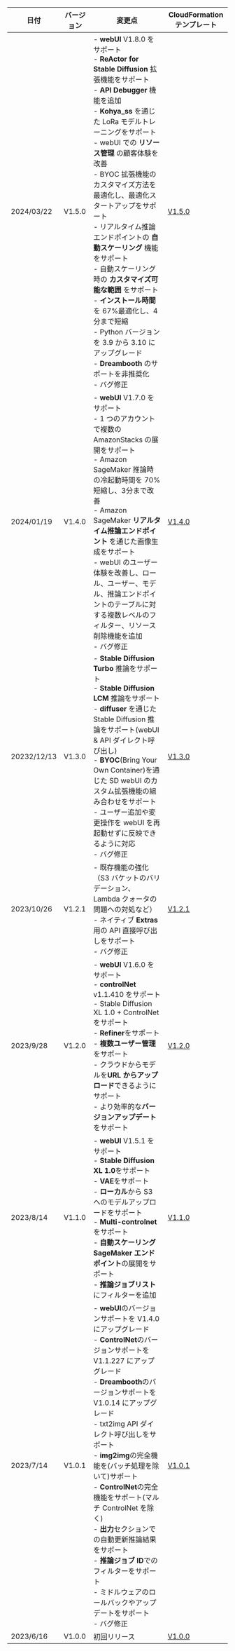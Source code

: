 
| 日付         | バージョン      | 変更点                                                                                                                                                                                                                                                                                                                               | CloudFormation テンプレート                                                                                                                                                                                                  |
|--------------|-----------------|---------------------------------------------------------------------------------------------------------------------------------------------------------------------------------------------------------------------------------------------------------------------------------------------------------------------------------------|----------------------------------------------------------------------------------------------------------------------------------------------------------------------------------------------------------------------------|
| 2024/03/22   | V1.5.0          | - **webUI** V1.8.0 をサポート <br> - **ReActor for Stable Diffusion** 拡張機能をサポート <br> - **API Debugger** 機能を追加 <br> - **Kohya_ss** を通じた LoRa モデルトレーニングをサポート <br> - webUI での **リソース管理** の顧客体験を改善 <br> - BYOC 拡張機能のカスタマイズ方法を最適化し、最適化スタートアップをサポート <br> - リアルタイム推論エンドポイントの **自動スケーリング** 機能をサポート <br> - 自動スケーリング時の **カスタマイズ可能な範囲** をサポート <br> - **インストール時間** を 67%最適化し、4分まで短縮 <br> - Python バージョンを 3.9 から 3.10 にアップグレード <br> - **Dreambooth** のサポートを非推奨化 <br> - バグ修正                                        | [V1.5.0](https://aws-gcr-solutions.s3.amazonaws.com/stable-diffusion-aws-extension-github-mainline/v1.5.0/custom-domain/Extension-for-Stable-Diffusion-on-AWS.template.json)                                                  |
| 2024/01/19   | V1.4.0          | - **webUI** V1.7.0 をサポート <br> - 1 つのアカウントで複数の AmazonStacks の展開をサポート <br> - Amazon SageMaker 推論時の冷起動時間を 70%短縮し、3分まで改善 <br> - Amazon SageMaker **リアルタイム推論エンドポイント** を通じた画像生成をサポート <br> - webUI のユーザー体験を改善し、ロール、ユーザー、モデル、推論エンドポイントのテーブルに対する複数レベルのフィルター、リソース削除機能を追加 <br> - バグ修正                          | [V1.4.0](https://aws-gcr-solutions.s3.amazonaws.com/stable-diffusion-aws-extension-github-mainline/v1.4.0/custom-domain/Extension-for-Stable-Diffusion-on-AWS.template.json)                                                  |
| 20232/12/13  | V1.3.0          | - **Stable Diffusion Turbo** 推論をサポート <br> - **Stable Diffusion LCM** 推論をサポート <br> - **diffuser** を通じた Stable Diffusion 推論をサポート(webUI & API ダイレクト呼び出し) <br> - **BYOC**(Bring Your Own Container)を通じた SD webUI のカスタム拡張機能の組み合わせをサポート <br> - ユーザー追加や変更操作を webUI を再起動せずに反映できるように対応 <br> - バグ修正                                    | [V1.3.0](https://aws-gcr-solutions.s3.amazonaws.com/stable-diffusion-aws-extension-github-mainline/v1.3.0/custom-domain/Stable-diffusion-aws-extension-middleware-stack.template.json)                                        |
| 2023/10/26   | V1.2.1          | - 既存機能の強化（S3 バケットのバリデーション、Lambda クォータの問題への対処など） <br> - ネイティブ **Extras**用の API 直接呼び出しをサポート <br> - バグ修正                                                                                                                                                                        | [V1.2.1](https://aws-gcr-solutions.s3.amazonaws.com/stable-diffusion-aws-extension-github-mainline/v1.2.1/custom-domain/Stable-diffusion-aws-extension-middleware-stack.template.json)                                        |
| 2023/9/28    | V1.2.0          | - **webUI** V1.6.0 をサポート <br> - **controlNet** v1.1.410 をサポート <br> - Stable Diffusion XL 1.0 + ControlNet をサポート <br> - **Refiner**をサポート <br> - **複数ユーザー管理**をサポート <br> - クラウドからモデルを**URL からアップロード**できるようにサポート <br> - より効率的な**バージョンアップデート**をサポート                  | [V1.2.0](https://aws-gcr-solutions.s3.amazonaws.com/stable-diffusion-aws-extension-github-mainline/v1.2.0/custom-domain/Stable-diffusion-aws-extension-middleware-stack.template.json)                                        |
| 2023/8/14    | V1.1.0          | - **webUI** V1.5.1 をサポート <br> - **Stable Diffusion XL 1.0**をサポート <br> - **VAE**をサポート <br> - **ローカル**から S3 へのモデルアップロードをサポート <br> - **Multi-controlnet**をサポート <br> - **自動スケーリング SageMaker エンドポイント**の展開をサポート <br> - **推論ジョブリスト**にフィルターを追加                                  | [V1.1.0](https://aws-gcr-solutions.s3.amazonaws.com/stable-diffusion-aws-extension-github-mainline/v1.1.0/custom-domain/Stable-diffusion-aws-extension-middleware-stack.template.json)                                        |
| 2023/7/14    | V1.0.1          | - **webUI**のバージョンサポートを V1.4.0 にアップグレード <br> - **ControlNet**のバージョンサポートを V1.1.227 にアップグレード <br> - **Dreambooth**のバージョンサポートを V1.0.14 にアップグレード <br> - txt2img API ダイレクト呼び出しをサポート <br> - **img2img**の完全機能を(バッチ処理を除いて)サポート <br> - **ControlNet**の完全機能をサポート(マルチ ControlNet を除く) <br> - **出力**セクションでの自動更新推論結果をサポート <br> - **推論ジョブ ID**でのフィルターをサポート <br> - ミドルウェアのロールバックやアップデートをサポート <br> - バグ修正                     | [V1.0.1](https://aws-gcr-solutions.s3.amazonaws.com/stable-diffusion-aws-extension-github-mainline/v1.0.1/custom-domain/Stable-diffusion-aws-extension-middleware-stack.template.json)                                        |
| 2023/6/16    | V1.0.0          | 初回リリース                                                                                                                                                                                                                                                                                                                         | [V1.0.0](https://aws-gcr-solutions.s3.amazonaws.com/stable-diffusion-aws-extension-github-mainline/v1.0.0/custom-domain/Stable-diffusion-aws-extension-middleware-stack.template.json)                                        |
